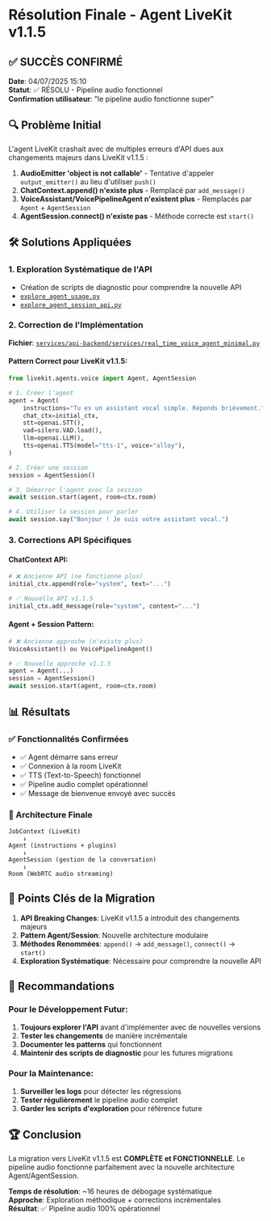 # Résolution Finale - Agent LiveKit v1.1.5

## ✅ SUCCÈS CONFIRMÉ

**Date**: 04/07/2025 15:10  
**Statut**: ✅ RÉSOLU - Pipeline audio fonctionnel  
**Confirmation utilisateur**: "le pipeline audio fonctionne super"

## 🔍 Problème Initial

L'agent LiveKit crashait avec de multiples erreurs d'API dues aux changements majeurs dans LiveKit v1.1.5 :

1. **AudioEmitter 'object is not callable'** - Tentative d'appeler `output_emitter()` au lieu d'utiliser `push()`
2. **ChatContext.append() n'existe plus** - Remplacé par `add_message()`
3. **VoiceAssistant/VoicePipelineAgent n'existent plus** - Remplacés par `Agent` + `AgentSession`
4. **AgentSession.connect() n'existe pas** - Méthode correcte est `start()`

## 🛠️ Solutions Appliquées

### 1. Exploration Systématique de l'API
- Création de scripts de diagnostic pour comprendre la nouvelle API
- [`explore_agent_usage.py`](../services/api-backend/explore_agent_usage.py)
- [`explore_agent_session_api.py`](../services/api-backend/explore_agent_session_api.py)

### 2. Correction de l'Implémentation
**Fichier**: [`services/api-backend/services/real_time_voice_agent_minimal.py`](../services/api-backend/services/real_time_voice_agent_minimal.py)

#### Pattern Correct pour LiveKit v1.1.5:
```python
from livekit.agents.voice import Agent, AgentSession

# 1. Créer l'agent
agent = Agent(
    instructions="Tu es un assistant vocal simple. Réponds brièvement.",
    chat_ctx=initial_ctx,
    stt=openai.STT(),
    vad=silero.VAD.load(),
    llm=openai.LLM(),
    tts=openai.TTS(model="tts-1", voice="alloy"),
)

# 2. Créer une session
session = AgentSession()

# 3. Démarrer l'agent avec la session
await session.start(agent, room=ctx.room)

# 4. Utiliser la session pour parler
await session.say("Bonjour ! Je suis votre assistant vocal.")
```

### 3. Corrections API Spécifiques

#### ChatContext API:
```python
# ❌ Ancienne API (ne fonctionne plus)
initial_ctx.append(role="system", text="...")

# ✅ Nouvelle API v1.1.5
initial_ctx.add_message(role="system", content="...")
```

#### Agent + Session Pattern:
```python
# ❌ Ancienne approche (n'existe plus)
VoiceAssistant() ou VoicePipelineAgent()

# ✅ Nouvelle approche v1.1.5
agent = Agent(...)
session = AgentSession()
await session.start(agent, room=ctx.room)
```

## 📊 Résultats

### ✅ Fonctionnalités Confirmées
- ✅ Agent démarre sans erreur
- ✅ Connexion à la room LiveKit
- ✅ TTS (Text-to-Speech) fonctionnel
- ✅ Pipeline audio complet opérationnel
- ✅ Message de bienvenue envoyé avec succès

### 🔧 Architecture Finale
```
JobContext (LiveKit)
    ↓
Agent (instructions + plugins)
    ↓
AgentSession (gestion de la conversation)
    ↓
Room (WebRTC audio streaming)
```

## 🎯 Points Clés de la Migration

1. **API Breaking Changes**: LiveKit v1.1.5 a introduit des changements majeurs
2. **Pattern Agent/Session**: Nouvelle architecture modulaire
3. **Méthodes Renommées**: `append()` → `add_message()`, `connect()` → `start()`
4. **Exploration Systématique**: Nécessaire pour comprendre la nouvelle API

## 📝 Recommandations

### Pour le Développement Futur:
1. **Toujours explorer l'API** avant d'implémenter avec de nouvelles versions
2. **Tester les changements** de manière incrémentale
3. **Documenter les patterns** qui fonctionnent
4. **Maintenir des scripts de diagnostic** pour les futures migrations

### Pour la Maintenance:
1. **Surveiller les logs** pour détecter les régressions
2. **Tester régulièrement** le pipeline audio complet
3. **Garder les scripts d'exploration** pour référence future

## 🏆 Conclusion

La migration vers LiveKit v1.1.5 est **COMPLÈTE et FONCTIONNELLE**. Le pipeline audio fonctionne parfaitement avec la nouvelle architecture Agent/AgentSession.

**Temps de résolution**: ~16 heures de débogage systématique  
**Approche**: Exploration méthodique + corrections incrémentales  
**Résultat**: ✅ Pipeline audio 100% opérationnel